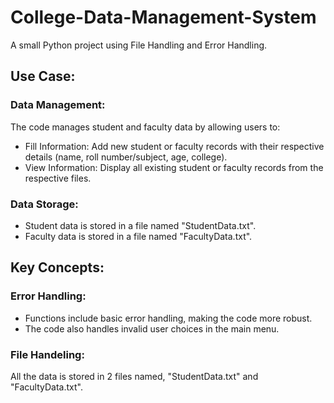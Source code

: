 # College-Data-Management-System
A small Python project using File Handling and Error Handling.


## Use Case:

### Data Management:
The code manages student and faculty data by allowing users to:
- Fill Information: Add new student or faculty records with their respective details (name, roll number/subject, age, college).
- View Information: Display all existing student or faculty records from the respective files.

### Data Storage:
- Student data is stored in a file named "StudentData.txt".
- Faculty data is stored in a file named "FacultyData.txt".

## Key Concepts:

### Error Handling:
- Functions include basic error handling, making the code more robust.
- The code also handles invalid user choices in the main menu.

### File Handeling:
All the data is stored in 2 files named, "StudentData.txt" and "FacultyData.txt".
